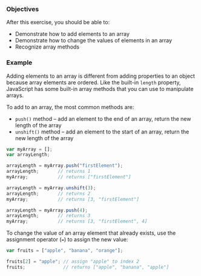 <!--{ ids:[184], language:'JavaScript', type:'workshop', order: 3, name:'Add Elements', description:'Add elements to an array' }-->

### Objectives

After this exercise, you should be able to:

- Demonstrate how to add elements to an array
- Demonstrate how to change the values of elements in an array
- Recognize array methods

### Example

Adding elements to an array is different from adding properties to an object because array elements are ordered. Like the built-in `length` property, JavaScript has some built-in array methods that you can use to manipulate arrays.

To add to an array, the most common methods are:

- `push()` method – add an element to the end of an array, return the new length of the array
- `unshift()` method – add an element to the start of an array, return the new length of the array

```js
var myArray = [];
var arrayLength;

arrayLength = myArray.push("firstElement");
arrayLength;       // returns 1
myArray;           // returns ["firstElement"]

arrayLength = myArray.unshift(3);
arrayLength;       // returns 2
myArray;           // returns [3, "firstElement"]

arrayLength = myArray.push(4);
arrayLength;       // returns 3
myArray;           // returns [3, "firstElement", 4]
```

To change the value of an array element that already exists, use the assignment operator (`=`) to assign the new value:

```js
var fruits = ["apple", "banana", "orange"];

fruits[2] = "apple"; // assign "apple" to index 2
fruits;              // returns ["apple", "banana", "apple"]
```
